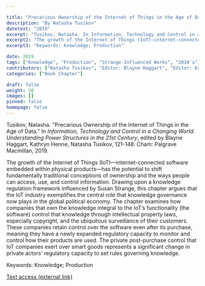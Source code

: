 ```yaml
---

title: "Precarious Ownership of the Internet of Things in the Age of Data"
description: "By Natasha Tusikov"
datetext: "2019"
excerpt: "Tusikov, Natasha. In Information, Technology and Control in a Changing World: Understanding Power Structures in the 21st Century, edited by Blayne Haggart, Kathryn Henne, Natasha Tusikov, 121-148. Cham: Palgrave Macmillan, 2019."
excerpt2: "The growth of the Internet of Things (IoT)—internet-connected software embedded within physical products—has the potential to shift fundamentally traditional conceptions of ownership and the ways people can access, use, and control information. Drawing upon a knowledge regulation framework influenced by Susan Strange, this chapter argues that the IoT industry exemplifies the central role that knowledge governance now plays in the global political economy. The chapter examines how companies that own the knowledge integral to the IoT’s functionality (the software) control that knowledge through intellectual property laws, especially copyright, and the ubiquitous surveillance of their customers. These companies retain control over the software even after its purchase, meaning they have a newly expanded regulatory capacity to monitor and control how their products are used. The private post-purchase control that IoT companies exert over smart goods represents a significant change in private actors’ regulatory capacity to set rules governing knowledge."
excerpt3: "Keywords: Knowledge; Production"

date: 2019
tags: ["Knowledge", "Production", "Strange-Influenced Works", "2010's"]
contributors: ["Natasha Tusikov", "Editor: Blayne Haggart", "Editor: Kathryn Henne", "Editor: Natasha Tusikov"]
categories: ["Book Chapter"]

draft: false
weight: 50
images: []
pinned: false
homepage: false
---
```


Tusikov, Natasha. "Precarious Ownership of the Internet of Things in the Age of Data." In *Information, Technology and Control in a Changing World: Understanding Power Structures in the 21st Century*, edited by Blayne Haggart, Kathryn Henne, Natasha Tusikov, 121-148. Cham: Palgrave Macmillan, 2019.

The growth of the Internet of Things (IoT)—internet-connected software embedded within physical products—has the potential to shift fundamentally traditional conceptions of ownership and the ways people can access, use, and control information. Drawing upon a knowledge regulation framework influenced by Susan Strange, this chapter argues that the IoT industry exemplifies the central role that knowledge governance now plays in the global political economy. The chapter examines how companies that own the knowledge integral to the IoT’s functionality (the software) control that knowledge through intellectual property laws, especially copyright, and the ubiquitous surveillance of their customers. These companies retain control over the software even after its purchase, meaning they have a newly expanded regulatory capacity to monitor and control how their products are used. The private post-purchase control that IoT companies exert over smart goods represents a significant change in private actors’ regulatory capacity to set rules governing knowledge.

Keywords: Knowledge; Production

[Text access (external link)](https://www.worldcat.org/title/1111084507)

